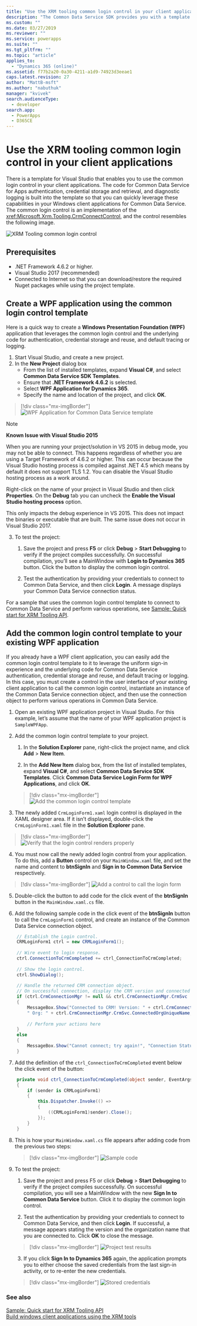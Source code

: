 ```yaml
---
title: "Use the XRM tooling common login control in your client applications (Common Data Service for Apps)| Microsoft Docs"
description: "The Common Data Service SDK provides you with a template for Visual Studio that enables you to use the common login control in your client applications. The code for Common Data Service authentication, credential storage and retrieval, and diagnostic logging is built into the template so that you can quickly leverage these capabilities in your Windows client applications for Common Data Service"
ms.custom: ""
ms.date: 03/27/2019
ms.reviewer: ""
ms.service: powerapps
ms.suite: ""
ms.tgt_pltfrm: ""
ms.topic: "article"
applies_to: 
  - "Dynamics 365 (online)"
ms.assetid: f77b2a20-0a30-4211-a1d9-74923d3eeae1
caps.latest.revision: 27
author: "MattB-msft"
ms.author: "nabuthuk"
manager: "kvivek"
search.audienceType: 
  - developer
search.app: 
  - PowerApps
  - D365CE
---
```

# Use the XRM tooling common login control in your client applications

There is a template for Visual Studio that enables you to use the common login control in your client applications. The code for Common Data Service for Apps authentication, credential storage and retrieval, and diagnostic logging is built into the template so that you can quickly leverage these capabilities in your Windows client applications for Common Data Service. The common login control is an implementation of the <xref:Microsoft.Xrm.Tooling.CrmConnectControl>, and the control resembles the following image.  
  
![XRM Tooling common login control](../media/crm-sdk-v6-commonlogincontrol.png "XRM Tooling common login control")
  
<a name="Prereq"></a>

## Prerequisites
  
- .NET Framework 4.6.2 or higher.
- Visual Studio 2017 (recommended)
- Connected to Internet so that you can download/restore the required Nuget packages while using the project template.  
  
<a name="NewProjectUsingTemplate"></a>
   
## Create a WPF application using the common login control template
  
Here is a quick way to create a **Windows Presentation Foundation (WPF)** application that leverages the common login control and the underlying code for authentication, credential storage and reuse, and default tracing or logging.  
  
1. Start Visual Studio, and create a new project.  
2. In the **New Project** dialog box
    - From the list of installed templates, expand **Visual C#**, and select **Common Data Service SDK Templates**.
    - Ensure that **.NET Framework 4.6.2** is selected.
    - Select **WPF Application for Dynamics 365**.
    - Specify the name and location of the project, and click **OK**.
  
> [!div class="mx-imgBorder"]
> ![WPF Application for Common Data Service template](../media/crm-sdk-v6-xrm-tooling-newproject.png "WPF Application for Common Data Service template")   

> [!NOTE]
> **Known Issue with Visual Studio 2015**
> 
> When you are running your project/solution in VS 2015 in debug mode, you may not be able to connect. This happens regardless of whether you are using a Target Framework of 4.6.2 or higher. This can occur because the Visual Studio hosting process is compiled against .NET 4.5 which means by default it does not support TLS 1.2. You can disable the Visual Studio hosting process as a work around. 
>
> Right-click on the name of your project in Visual Studio and then click **Properties**. On the **Debug** tab you can uncheck the **Enable the Visual Studio hosting process** option. 
>
> This only impacts the debug experience in VS 2015. This does not impact the binaries or executable that are built. The same issue does not occur in Visual Studio 2017.
  
3. To test the project:
  
    1. Save the project and press **F5** or click **Debug** > **Start Debugging** to verify if the project compiles successfully. On successful compilation, you’ll see a MainWindow with **Login to Dynamics 365** button. Click the button to display the common login control.  
  
    2. Test the authentication by providing your credentials to connect to Common Data Service, and then click **Login**. A message displays your Common Data Service connection status.  
  
 For a sample that uses the common login control template to connect to Common Data Service and perform various operations, see [Sample: Quick start for XRM Tooling API](sample-quick-start-xrm-tooling-api.md).  
  
<a name="Add"></a>

## Add the common login control template to your existing WPF application

 If you already have a WPF client application, you can easily add the common login control template to it to leverage the uniform sign-in experience and the underlying code for Common Data Service authentication, credential storage and reuse, and default tracing or logging. In this case, you must create a control in the user interface of your existing client application to call the common login control, instantiate an instance of the Common Data Service connection object, and then use the connection object to perform various operations in Common Data Service.  
  
1. Open an existing WPF application project in Visual Studio. For this example, let’s assume that the name of your WPF application project is `SampleWPFApp`.  
  
2. Add the common login control template to your project.  
  
    1. In the **Solution Explorer** pane, right-click the project name, and click **Add** > **New Item**.  
  
    2. In the **Add New Item** dialog box, from the list of installed templates, expand **Visual C#**, and select **Common Data Service SDK Templates**. Click **Common Data Service Login Form for WPF Applications**, and click **OK**.  
  
 
     > [!div class="mx-imgBorder"]
     > ![Add the common login control template](../media/crm-sdk-v6-xrmtooling-addtemplate01.png "Add the common login control template")
  
3. The newly added `CrmLoginForm1.xaml` login control is displayed in the XAML designer area. If it isn’t displayed, double-click the `CrmLoginForm1.xaml` file in the **Solution Explorer** pane.  
  
> [!div class="mx-imgBorder"]
> ![Verify that the login control renders properly](../media/crm-sdk-v6-xrmtooling-addtemplate03.png "Verify that the login control renders properly")
  
4. You must now call the newly added login control from your application. To do this, add a **Button** control on your `MainWindow.xaml` file, and set the name and content to **btnSignIn** and **Sign in to Common Data Service** respectively.  
  
 
 > [!div class="mx-imgBorder"]
 > ![Add a control to call the login form](../media/crm-sdk-v6-xrmtooling-addtemplate02.png "Add a control to call the login form")
  
5. Double-click the button to add code for the click event of the **btnSignIn** button in the `MainWindow.xaml.cs` file.  
  
6. Add the following sample code in the click event of the **btnSignIn** button to call the `CrmLoginForm1` control, and create an instance of the Common Data Service connection object.  
  
```csharp
    // Establish the Login control.  
    CRMLoginForm1 ctrl = new CRMLoginForm1();  
  
    // Wire event to login response.   
    ctrl.ConnectionToCrmCompleted += ctrl_ConnectionToCrmCompleted;  
  
    // Show the login control.   
    ctrl.ShowDialog();  
  
    // Handle the returned CRM connection object.  
    // On successful connection, display the CRM version and connected org name   
    if (ctrl.CrmConnectionMgr != null && ctrl.CrmConnectionMgr.CrmSvc != null && ctrl.CrmConnectionMgr.CrmSvc.IsReady)  
    {  
        MessageBox.Show("Connected to CRM! Version: " + ctrl.CrmConnectionMgr.CrmSvc.ConnectedOrgVersion.ToString() +   
        " Org: " + ctrl.CrmConnectionMgr.CrmSvc.ConnectedOrgUniqueName, "Connection Status");  
  
        // Perform your actions here  
    }  
    else  
    {  
        MessageBox.Show("Cannot connect; try again!", "Connection Status");  
    }  
```  
  
7. Add the definition of the `ctrl_ConnectionToCrmCompleted` event below the click event of the button:  
  
```csharp  
    private void ctrl_ConnectionToCrmCompleted(object sender, EventArgs e)  
    {  
        if (sender is CRMLoginForm1)  
        {  
            this.Dispatcher.Invoke(() =>  
            {  
                ((CRMLoginForm1)sender).Close();  
            });  
        }  
    }  
 ```  
  
8. This is how your `MainWindow.xaml.cs` file appears after adding code from the previous two steps:

    > [!div class="mx-imgBorder"]
    > ![Sample code](../media/crm-sdk-v6-xrmtooling-addtemplate04.png "Sample code")
  
9. To test the project:  
  
    1. Save the project and press F5 or click **Debug** > **Start Debugging** to verify if the project compiles successfully. On successful compilation, you will see a MainWindow with the new **Sign In to Common Data Service** button. Click it to display the common login control.  
  
    2. Test the authentication by providing your credentials to connect to Common Data Service, and then click **Login**. If successful, a message appears stating the version and the organization name that you are connected to. Click **OK** to close the message.  
   
     > [!div class="mx-imgBorder"]
     > ![Project test results](../media/crm-sdk-v6-xrmtooling-addtemplate05.png "Project test results") 
  
    3. If you click **Sign In to Dynamics 365** again, the application prompts you to either choose the saved credentials from the last sign-in activity, or to re-enter the new credentials.  
  
      > [!div class="mx-imgBorder"]
      > ![Stored credentials](../media/crm-sdk-v6-xrmtooling-addtemplate06.png "Stored credentials")
  
### See also  

[Sample: Quick start for XRM Tooling API](sample-quick-start-xrm-tooling-api.md)<br />
[Build windows client applications using the XRM tools](build-windows-client-applications-xrm-tools.md)
